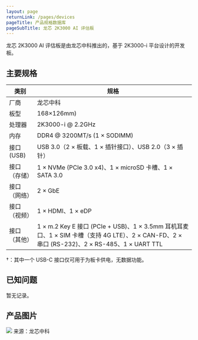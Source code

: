 ```yaml
---
layout: page
returnLink: /pages/devices
pageTitle: 产品规格数据库
pageSubTitle: 龙芯 2K3000 AI 评估板
---
```



龙芯 2K3000 AI 评估板是由龙芯中科推出的，基于 2K3000-i 平台设计的开发板。

## 主要规格

| 类别 | 规格 |
|------|------|
| 厂商 | 龙芯中科 |
| 板型 | 168×126mm) |
| 处理器 | 2K3000-i @ 2.2GHz |
| 内存 | DDR4 @ 3200MT/s (1 × SODIMM) |
| 接口 (USB)  | USB 3.0（2 × 板载、1 × 插针接口）、USB 2.0（3 × 插针） |
| 接口（存储）| 1 × NVMe (PCIe 3.0 x4)、1 × microSD 卡槽、1 × SATA 3.0 |
| 接口（网络） | 2 × GbE |
| 接口（视频） | 1 × HDMI、1 × eDP |
| 接口（其他） | 1 × m.2 Key E 接口 (PCIe + USB)、1 × 3.5mm 耳机耳麦口、1 × SIM 卡槽（支持 4G LTE）、2 × CAN-FD、2 × 串口 (RS-232)、2 × RS-485、1 × UART TTL |

†：其中一个 USB-C 接口仅可用于为板卡供电，无数据功能。

## 已知问题

暂无记录。

## 产品图片

![](/public/images/devices/loongson-2k3000-ai-evb.webp)
来源：龙芯中科

